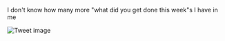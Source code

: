 I don't know how many more "what did you get done this week"s I have in me


![Tweet image](/assets/crosspoast/Gp9DqHYawAUZ1dd.jpg)

